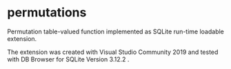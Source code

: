 # permutations
Permutation table-valued function implemented as SQLite run-time loadable extension.

The extension was created with Visual Studio Community 2019 and tested with DB Browser for SQLite Version 3.12.2 .
